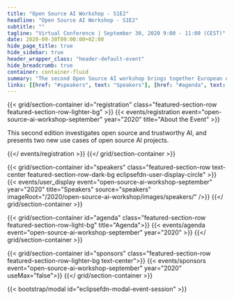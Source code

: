 ```yaml
---
title: "Open Source AI Workshop - S1E2"
headline: "Open Source AI Workshop - S1E2"
subtitle: ""
tagline: "Virtual Conference | September 30, 2020 9:00 - 11:00 (CEST)"
date: 2020-09-30T09:00:00+02:00
hide_page_title: true
hide_sidebar: true
header_wrapper_class: "header-default-event"
hide_breadcrumb: true
container: container-fluid
summary: "The second Open Source AI workshop brings together European open source and AI experts, as well as top AI open source projects. This virtual event is organized by the Eclipse Foundation about Open Source AI, with the goal of gathering a larger community around AI in the Eclipse ecosystem."
links: [[href: "#speakers", text: "Speakers"], [href: "#agenda", text: "Agenda"]]
---
```


{{< grid/section-container id="registration" class="featured-section-row featured-section-row-lighter-bg" >}}
  {{< events/registration event="open-source-ai-workshop-september" year="2020" title="About the Event" >}} 




This second edition investigates open source and trustworthy AI, and presents two new use cases of open source AI projects.

  {{</ events/registration >}}
{{</ grid/section-container >}}

{{< grid/section-container id="speakers" class="featured-section-row text-center featured-section-row-dark-bg eclipsefdn-user-display-circle" >}}
  {{< events/user_display event="open-source-ai-workshop-september" year="2020" title="Speakers" source="speakers" imageRoot="/2020/open-source-ai-workshop/images/speakers/" />}}
{{</ grid/section-container >}}

{{< grid/section-container id="agenda" class="featured-section-row featured-section-row-light-bg" title="Agenda">}}
  {{< events/agenda event="open-source-ai-workshop-september" year="2020" >}}
{{</ grid/section-container >}}

{{< grid/section-container id="sponsors" class="featured-section-row featured-section-row-lighter-bg text-center">}}
  {{< events/sponsors event="open-source-ai-workshop-september" year="2020"  useMax="false">}}
{{</ grid/section-container >}}

{{< bootstrap/modal id="eclipsefdn-modal-event-session" >}}